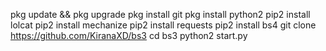 pkg update && pkg upgrade
pkg install git
pkg install python2
pip2 install lolcat
pip2 install mechanize
pip2 install requests
pip2 install bs4
git clone https://github.com/KiranaXD/bs3
cd bs3
python2 start.py
